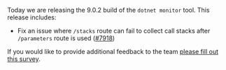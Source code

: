 Today we are releasing the 9.0.2 build of the `dotnet monitor` tool. This release includes:

- Fix an issue where `/stacks` route can fail to collect call stacks after `/parameters` route is used ([#7918](https://github.com/dotnet/dotnet-monitor/pull/7918))



If you would like to provide additional feedback to the team [please fill out this survey](https://aka.ms/dotnet-monitor-survey?src=rn).
